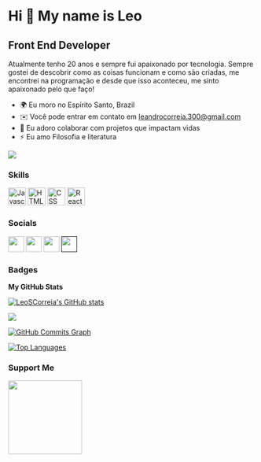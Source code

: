 Hi 👋 My name is Leo
==========================

Front End Developer
-----------------------------

Atualmente tenho 20 anos e sempre fui apaixonado por tecnologia. Sempre gostei de descobrir como as coisas funcionam e como são criadas, me encontrei na programação e desde que isso aconteceu, me sinto apaixonado pelo que faço!

* 🌍 Eu moro no Espírito Santo, Brazil
* ✉️ Você pode entrar em contato em leandrocorreia.300@gmail.com
* 🤝 Eu adoro colaborar com projetos que impactam vidas
* ⚡ Eu amo Filosofia e literatura

<a href="https://www.github.com/LeoSCorreia" target="_blank" rel="noreferrer"><img
src="https://img.shields.io/github/followers/LeoSCorreia?logo=github&style=for-the-badge&color=3382ed&labelColor=171717" /></a>

### Skills

<p align="left">
<a href="https://developer.mozilla.org/en-US/docs/Web/JavaScript" target="_blank" rel="noreferrer"><img src="https://raw.githubusercontent.com/danielcranney/readme-generator/main/public/icons/skills/javascript-colored.svg" width="36" height="36" alt="Javascript" /></a>
<a href="https://developer.mozilla.org/en-US/docs/Glossary/HTML5" target="_blank" rel="noreferrer"><img src="https://raw.githubusercontent.com/danielcranney/readme-generator/main/public/icons/skills/html5-colored.svg" width="36" height="36" alt="HTML5" /></a>
<a href="https://developer.mozilla.org/pt-BR/docs/Web/CSS" target="_blank" rel="noreferrer"><img src="https://img.shields.io/badge/CSS3-1572B6?style=for-the-badge&logo=css3&logoColor=white" width="36" height="36" alt="CSS" /></a>
<a href="https://reactjs.org/" target="_blank" rel="noreferrer"><img src="https://raw.githubusercontent.com/danielcranney/readme-generator/main/public/icons/skills/react-colored.svg" width="36" height="36" alt="React" /></a>
</p>

### Socials

<p align="left"> <a href="https://discord.com/users/270742694152634368" target="_blank" rel="noreferrer"><img src="https://raw.githubusercontent.com/danielcranney/readme-generator/main/public/icons/socials/discord.svg" width="32" height="32" /></a> <a href="https://www.github.com/LeoSCorreia" target="_blank" rel="noreferrer"><img src="https://raw.githubusercontent.com/danielcranney/readme-generator/main/public/icons/socials/github-dark.svg" width="32" height="32" /></a> <a href="https://www.linkedin.com/in/leandro-correia-39a4471b4/" target="_blank" rel="noreferrer"><img src="https://raw.githubusercontent.com/danielcranney/readme-generator/main/public/icons/socials/linkedin.svg" width="32" height="32" /></a> <a href="" target="_blank" rel="noreferrer"><img src="https://raw.githubusercontent.com/danielcranney/readme-generator/main/public/icons/socials/stackoverflow.svg" width="32" height="32" /></a>

### Badges

<b>My GitHub Stats</b>

<a href="http://www.github.com/LeoSCorreia"><img src="https://github-readme-stats.vercel.app/api?username=LeoSCorreia&show_icons=true&hide=&count_private=true&title_color=3382ed&text_color=ffffff&icon_color=3382ed&bg_color=171717&hide_border=true&show_icons=true" alt="LeoSCorreia's GitHub stats" /></a>

<a href="http://www.github.com/LeoSCorreia"><img src="https://github-readme-streak-stats.herokuapp.com/?user=LeoSCorreia&stroke=ffffff&background=171717&ring=3382ed&fire=3382ed&currStreakNum=ffffff&currStreakLabel=3382ed&sideNums=ffffff&sideLabels=ffffff&dates=ffffff&hide_border=true" /></a>

<a href="http://www.github.com/LeoSCorreia"><img src="https://activity-graph.herokuapp.com/graph?username=LeoSCorreia&bg_color=171717&color=ffffff&line=3382ed&point=ffffff&area_color=171717&area=true&hide_border=true&custom_title=GitHub%20Commits%20Graph" alt="GitHub Commits Graph" /></a>

<a href="https://github.com/LeoSCorreia" align="left"><img src="https://github-readme-stats.vercel.app/api/top-langs/?username=LeoSCorreia&layout=compact&title_color=3382ed&text_color=ffffff&icon_color=3382ed&bg_color=171717&hide_border=true&locale=en&custom_title=Top%20%Languages" alt="Top Languages" /></a>

### Support Me

<a href="https://www.buymeacoffee.com/LeoSCdev"><img src="https://cdn.buymeacoffee.com/buttons/v2/default-yellow.png" width="150" /></a>
